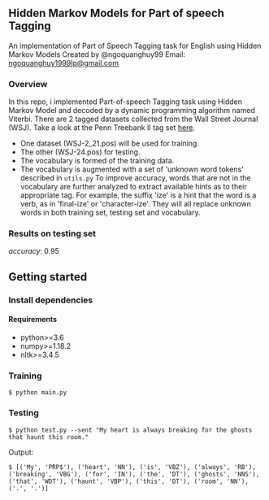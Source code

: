 ## Hidden Markov Models for Part of speech Tagging
An implementation of Part of Speech Tagging task for English using Hidden Markov Models
Created by @ngoquanghuy99
Email: ngoquanghuy1999lp@gmail.com
### Overview
In this repo, i implemented Part-of-speech Tagging task using Hidden Markov Model and decoded by a dynamic programming algorithm named Viterbi.
There are 2 tagged datasets collected from the Wall Street Journal (WSJ).
Take a look at the Penn Treebank II tag set [here](http://relearn.be/2015/training-common-sense/sources/software/pattern-2.6-critical-fork/docs/html/mbsp-tags.html).
* One dataset (WSJ-2_21.pos) will be used for training.
* The other (WSJ-24.pos) for testing.
* The vocabulary is formed of the training data.
* The vocabulary is augmented with a set of 'unknown word tokens' described in `utils.py`
To improve accuracy, words that are not in the vocabulary are further analyzed to extract available hints as to their appropriate tag.
For example, the suffix 'ize' is a hint that the word is a verb, as in 'final-ize' or 'character-ize'.
They will all replace unknown words in both training set, testing set and vocabulary.
### Results on testing set
*accuracy*: 0.95 
## Getting started
### Install dependencies
#### Requirements
- python>=3.6
- numpy>=1.18.2
- nltk>=3.4.5
### Training

    $ python main.py
    
### Testing

    $ python test.py --sent "My heart is always breaking for the ghosts that haunt this room."
    
Output:

    $ [('My', 'PRP$'), ('heart', 'NN'), ('is', 'VBZ'), ('always', 'RB'), ('breaking', 'VBG'), ('for', 'IN'), ('the', 'DT'), ('ghosts', 'NNS'), ('that', 'WDT'), ('haunt', 'VBP'), ('this', 'DT'), ('room', 'NN'), ('.', '.')]

